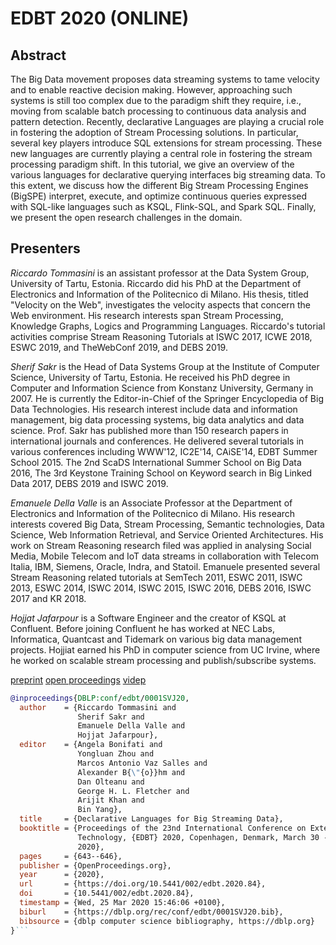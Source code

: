 # EDBT 2020 (ONLINE)

## Abstract
The Big Data movement proposes data streaming systems to tame velocity and to enable reactive decision making. 
However, approaching such systems is still too complex due to the paradigm shift they require, i.e., 
moving from scalable batch processing to continuous data analysis and pattern detection. 
Recently, declarative Languages are playing a crucial role in fostering the adoption of Stream Processing solutions. 
In particular, several key players introduce SQL extensions for stream processing. 
These new languages are currently playing a central role in fostering the stream processing paradigm shift. 
In this tutorial, we give an overview of the various languages for declarative querying interfaces big streaming data. 
To this extent, we discuss how the different Big Stream Processing Engines (BigSPE) interpret, execute, 
and optimize continuous queries expressed with SQL-like languages such as KSQL, Flink-SQL, and Spark SQL. 
Finally, we present the open research challenges in the domain.


## Presenters
*Riccardo Tommasini* is an assistant professor at the Data System Group, University of Tartu, Estonia. 
Riccardo did his PhD at the Department of Electronics and Information of the Politecnico di Milano. 
His thesis, titled "Velocity on the Web", investigates the velocity aspects that concern the Web environment. 
His research interests span Stream Processing, Knowledge Graphs, Logics and Programming Languages. 
Riccardo's tutorial activities comprise Stream Reasoning Tutorials at ISWC 2017, ICWE 2018, ESWC 2019, and TheWebConf 2019, and DEBS 2019.

*Sherif Sakr* is the Head of Data Systems Group at the Institute of Computer Science, 
University of Tartu, Estonia. He received his PhD degree in Computer and Information Science from Konstanz University, Germany in 2007. 
He is currently the Editor-in-Chief of the Springer Encyclopedia of Big Data Technologies. 
His research interest include data and information management, big data processing systems, big data analytics and data science. 
Prof. Sakr has published more than 150 research papers in international journals and conferences. 
He delivered several tutorials in various conferences including WWW'12, IC2E'14, CAiSE'14, EDBT Summer School 2015. 
The 2nd ScaDS International Summer School on Big Data 2016, The 3rd Keystone Training School on Keyword search in Big Linked Data 2017, DEBS 2019 and ISWC 2019.

*Emanuele Della Valle* is an Associate Professor at the Department of Electronics and Information of the Politecnico di Milano. 
His research interests covered Big Data, Stream Processing, Semantic technologies, Data Science, Web Information Retrieval, and Service Oriented Architectures. 
His work on Stream Reasoning research filed was applied in analysing Social Media, Mobile Telecom and IoT data streams in collaboration with Telecom Italia, 
IBM, Siemens, Oracle, Indra, and Statoil. Emanuele presented several Stream Reasoning related tutorials at SemTech 2011, ESWC 2011, ISWC 2013, ESWC 2014, ISWC 2014, ISWC 2015, ISWC 2016, DEBS 2016, ISWC 2017 and KR 2018.

*Hojjat Jafarpour* is a Software Engineer and the creator of KSQL at Confluent. Before joining Confluent he has worked at NEC Labs, 
Informatica, Quantcast and Tidemark on various big data management projects. 
Hojjiat earned his PhD in computer science from UC Irvine, where he worked on scalable stream processing and publish/subscribe systems.

[preprint](../assets/preprints/edbt20.pdf)
[open proceedings](https://openproceedings.org/2020/conf/edbt/paper_T1.pdf)
[videp](https://openproceedings.org/2020/conf/edbt/videos/tutorial-big-streaming-data/Tutorial-3.m4v)

```bibtex
@inproceedings{DBLP:conf/edbt/0001SVJ20,
  author    = {Riccardo Tommasini and
               Sherif Sakr and
               Emanuele Della Valle and
               Hojjat Jafarpour},
  editor    = {Angela Bonifati and
               Yongluan Zhou and
               Marcos Antonio Vaz Salles and
               Alexander B{\"{o}}hm and
               Dan Olteanu and
               George H. L. Fletcher and
               Arijit Khan and
               Bin Yang},
  title     = {Declarative Languages for Big Streaming Data},
  booktitle = {Proceedings of the 23nd International Conference on Extending Database
               Technology, {EDBT} 2020, Copenhagen, Denmark, March 30 - April 02,
               2020},
  pages     = {643--646},
  publisher = {OpenProceedings.org},
  year      = {2020},
  url       = {https://doi.org/10.5441/002/edbt.2020.84},
  doi       = {10.5441/002/edbt.2020.84},
  timestamp = {Wed, 25 Mar 2020 15:46:06 +0100},
  biburl    = {https://dblp.org/rec/conf/edbt/0001SVJ20.bib},
  bibsource = {dblp computer science bibliography, https://dblp.org}
}```
